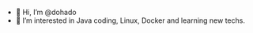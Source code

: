 - 👋 Hi, I’m @dohado
- 👀 I’m interested in Java coding, Linux, Docker and learning new techs.


<!---
edenhal/edenhal is a ✨ special ✨ repository because its `README.md` (this file) appears on your GitHub profile.
You can click the Preview link to take a look at your changes.
- 🌱 I’m currently learning Java
- 💞️ I’m looking to collaborate on ...
- 📫 How to reach me ...
--->

